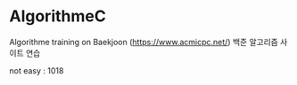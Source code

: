 # AlgorithmeC
  Algorithme training on Baekjoon (https://www.acmicpc.net/) 백준 알고리즘 사이트 연습

not easy : 
1018
